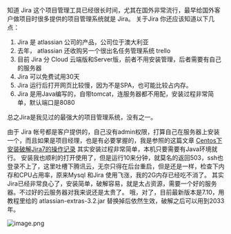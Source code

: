 知道 Jira 这个项目管理工具已经很长时间，尤其在国外非常流行，最早给国外客户做项目时很多提供的项目管理系统就是 Jira。
关于Jira 你还应该知道以下几点：
1. Jira 是 atlassian 公司的产品，公司位于澳大利亚
2. 去年， atlassian 还收购另一个很出名任务管理系统 trello
3. 目前 Jira 分 Cloud 云端版和Server版，前者不用安装管理，后者需要有自己的服务器
4. Jira 可以免费试用30天
5. Jira 运行后打开网页比较慢，因为不是SPA，也可能比较占内存。
6. Jira 是用Java编写的，自带tomcat，连服务器都不用配，安装过程非常简单，默认端口是8080

总之Jira是我见过的最强大的项目管理系统，没有之一。

由于 Jira 帐号都是客户提供的，自己没有admin权限，打算自己在服务器上安装一个，而且如果是项目经理，也是有必要掌握的，我是参照的这篇文章  [Centos下安装破解Jira7的操作记录](https://www.cnblogs.com/kevingrace/p/7608813.html)
其实安装过程非常简单，本机只要需要有Java环境就行。
安装我也顺利的打开使用了，但是运行10来分钟，就莫名的返回503，ssh也登录不上了，这里吐槽下腾讯云，无奈只得在后台重启，但是还是一样，检查下内存和CPU占用率，原来Mysql 和Jira 使用飞涨，我的2G内存已经吃不消了。
其实Jira已经非常良心了，安装简单，破解容易，就是太占资源，需要一个好的服务器。不过好的云服务器对我来说还是太贵了。
哦，对了，目前最新版本是7.10，用教程里给的 atlassian-extras-3.2.jar 替换掉后依然生效，破解之后可以用到2033年。

![image.png](https://hexo-blog.pek3b.qingstor.com/upload_images/71414-21d8da4a8e9c2fa4.png?imageMogr2/auto-orient/strip%7CimageView2/2/w/1240)
